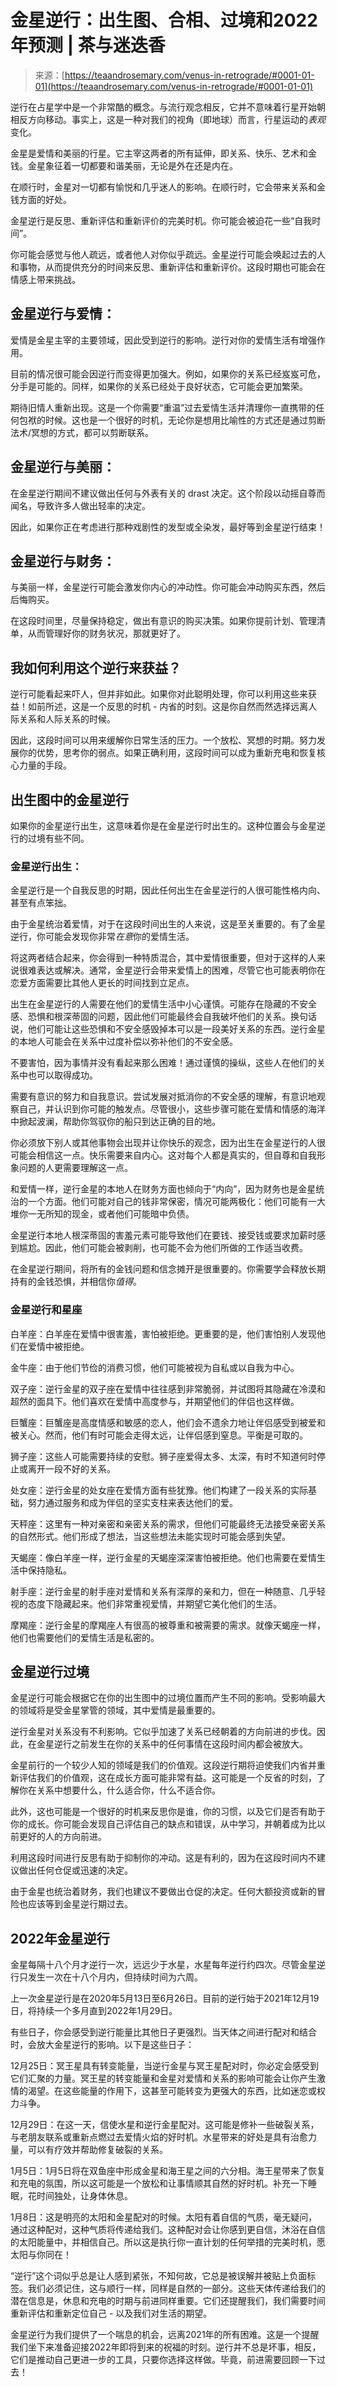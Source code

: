 <!--yml

类别：未分类

日期：2024年06月12日 18:22:52

-->

# 金星逆行：出生图、合相、过境和2022年预测 | 茶与迷迭香

> 来源：[https://teaandrosemary.com/venus-in-retrograde/#0001-01-01](https://teaandrosemary.com/venus-in-retrograde/#0001-01-01)

逆行在占星学中是一个非常酷的概念。与流行观念相反，它并不意味着行星开始朝相反方向移动。事实上，这是一种对我们的视角（即地球）而言，行星运动的*表观*变化。

金星是爱情和美丽的行星。它主宰这两者的所有延伸，即关系、快乐、艺术和金钱。金星象征着一切都要和谐美丽，无论是外在还是内在。

在顺行时，金星对一切都有愉悦和几乎迷人的影响。在顺行时，它会带来关系和金钱方面的好处。

金星逆行是反思、重新评估和重新评价的完美时机。你可能会被迫花一些“自我时间”。

你可能会感觉与他人疏远，或者他人对你似乎疏远。金星逆行可能会唤起过去的人和事物，从而提供充分的时间来反思、重新评估和重新评价。这段时期也可能会在情感上带来挑战。

## 金星逆行与爱情：

爱情是金星主宰的主要领域，因此受到逆行的影响。逆行对你的爱情生活有增强作用。

目前的情况很可能会因逆行而变得更加强大。例如，如果你的关系已经岌岌可危，分手是可能的。同样，如果你的关系已经处于良好状态，它可能会更加繁荣。

期待旧情人重新出现。这是一个你需要“重温”过去爱情生活并清理你一直携带的任何包袱的时候。这也是一个很好的时机，无论你是想用比喻性的方式还是通过剪断法术/冥想的方式，都可以剪断联系。

## 金星逆行与美丽：

在金星逆行期间不建议做出任何与外表有关的 drast 决定。这个阶段以动摇自尊而闻名，导致许多人做出轻率的决定。

因此，如果你正在考虑进行那种戏剧性的发型或全染发，最好等到金星逆行结束！

## 金星逆行与财务：

与美丽一样，金星逆行可能会激发你内心的冲动性。你可能会冲动购买东西，然后后悔购买。

在这段时间里，尽量保持稳定，做出有意识的购买决策。如果你提前计划、管理清单，从而管理好你的财务状况，那就更好了。

## 我如何利用这个逆行来获益？

逆行可能看起来吓人，但并非如此。如果你对此聪明处理，你可以利用这些来获益！如前所述，这是一个反思的时机 - 内省的时刻。这是你自然而然选择远离人际关系和人际关系的时候。

因此，这段时间可以用来缓解你日常生活的压力。一个放松、冥想的时期。努力发展你的优势，思考你的弱点。如果正确利用，这段时间可以成为重新充电和恢复核心力量的手段。

## 出生图中的金星逆行

如果你的金星逆行出生，这意味着你是在金星逆行时出生的。这种位置会与金星逆行的过境有些不同。

### 金星逆行出生：

金星逆行是一个自我反思的时期，因此任何出生在金星逆行的人很可能性格内向、甚至有点笨拙。

由于金星统治着爱情，对于在这段时间出生的人来说，这是至关重要的。有了金星逆行，你可能会发现你非常*在意*你的爱情生活。

将这两者结合起来，你会得到一种特质混合，其中爱情很重要，但对于这样的人来说很难表达或解决。通常，金星逆行会带来爱情上的困难，尽管它也可能表明你在恋爱方面需要比其他人更长的时间找到立足点。

出生在金星逆行的人需要在他们的爱情生活中小心谨慎。可能存在隐藏的不安全感、恐惧和根深蒂固的问题，因此他们可能最终会自我破坏他们的关系。换句话说，他们可能让这些恐惧和不安全感毁掉本可以是一段美好关系的东西。逆行金星的本地人可能会在关系中过度补偿以弥补他们的不安全感。

不要害怕，因为事情并没有看起来那么困难！通过谨慎的操纵，这些人在他们的关系中也可以取得成功。

需要有意识的努力和自我意识。尝试发展对抵消你的不安全感的理解，有意识地观察自己，并认识到你可能的触发点。尽管很小，这些步骤可能在爱情和情感的海洋中掀起波澜，帮助你驾驭你的船只到达正确的目的地。

你必须放下别人或其他事物会出现并让你快乐的观念，因为出生在金星逆行的人很可能会相信这一点。快乐需要来自内心。这对每个人都是真实的，但自尊和自我形象问题的人更需要理解这一点。

和爱情一样，逆行金星的本地人在财务方面也倾向于“内向”，因为财务也是金星统治的一个方面。他们可能对自己的钱非常保密，情况可能两极化：他们可能有一大堆你一无所知的现金，或者他们可能暗中负债。

金星逆行本地人根深蒂固的害羞元素可能导致他们在要钱、接受钱或要求加薪时感到尴尬。因此，他们可能会被剥削，也可能不会为他们所做的工作适当收费。

在金星逆行期间，将所有的金钱问题和信念摊开是很重要的。你需要学会释放长期持有的金钱恐惧，并相信你*值得*。

### 金星逆行和星座

白羊座：白羊座在爱情中很害羞，害怕被拒绝。更重要的是，他们害怕别人发现他们在爱情中被拒绝。

金牛座：由于他们节俭的消费习惯，他们可能被视为自私或以自我为中心。

双子座：逆行金星的双子座在爱情中往往感到非常脆弱，并试图将其隐藏在冷漠和超然的面具下。他们喜欢在爱情中高度参与，并期望他们的伴侣也这样做。

巨蟹座：巨蟹座是高度情感和敏感的恋人，他们会不遗余力地让伴侣感受到被爱和被关心。然而，他们有时可能会走得太远，让伴侣感到窒息。平衡是可取的。

狮子座：这些人可能需要持续的安慰。狮子座爱得太多、太深，有时不知道何时停止或离开一段不好的关系。

处女座：逆行金星的处女座在爱情方面有些犹豫。他们构建了一段关系的实际基础，努力通过服务和成为伴侣的坚实支柱来表达他们的爱。

天秤座：这里有一种对亲密和亲密关系的需求，但他们可能最终无法接受亲密关系的自然形式。他们形成了想法，当这些想法未能实现时可能会感到失望。

天蝎座：像白羊座一样，逆行金星的天蝎座深深害怕被拒绝。他们也需要在爱情生活中保持隐私。

射手座：逆行金星的射手座对爱情和关系有深厚的亲和力，但在一种随意、几乎轻视的态度下隐藏起来。他们非常重视爱情，并期望它美化他们的生活。

摩羯座：逆行金星的摩羯座人有很高的被尊重和被需要的需求。就像天蝎座一样，他们也需要他们的爱情生活是私密的。

## 金星逆行过境

金星逆行可能会根据它在你的出生图中的过境位置而产生不同的影响。受影响最大的领域将是受金星掌管的领域，其中爱情是最重要的。

逆行金星对关系没有不利影响。它似乎加速了关系已经朝着的方向前进的步伐。因此，在金星逆行之前发生在你的关系中的任何事情在这段时间内都会被放大。

金星前行的一个较少人知的领域是我们的价值观。这段逆行期将迫使我们内省并重新评估我们的价值观，这在成长方面可能非常有益。这可能是一个反省的时刻，了解你在关系中想要什么，什么适合你，什么不适合你。

此外，这也可能是一个很好的时机来反思你是谁，你的习惯，以及它们是否有助于你的成长。你可能会发现自己评估自己的缺点和错误，从中学习，并朝着成为比以前更好的人的方向前进。

利用这段时间进行反思有助于抑制你的冲动。这是有利的，因为在这段时间内不建议做出任何仓促或迅速的决定。

由于金星也统治着财务，我们也建议不要做出仓促的决定。任何大额投资或新的冒险也应该等到金星逆行期过去。

## 2022年金星逆行

金星每隔十八个月才逆行一次，远远少于水星，水星每年逆行约四次。尽管金星逆行只发生一次在十八个月内，但持续时间为六周。

上一次金星逆行是在2020年5月13日至6月26日。目前的逆行始于2021年12月19日，将持续一个多月直到2022年1月29日。

有些日子，你会感受到逆行能量比其他日子更强烈。当天体之间进行配对和结合时，会放大金星逆行的影响。以下是这些日子：

12月25日：冥王星具有转变能量，当逆行金星与冥王星配对时，你必定会感受到它们汇聚的力量。冥王星的转变能量和金星对爱情和关系的影响可能会让你产生激情的渴望。在这些能量的作用下，这甚至可能转变为更强大的东西，比如迷恋或权力斗争。

12月29日：在这一天，信使水星和逆行金星配对。这可能是修补一些破裂关系，与老朋友联系或重新点燃过去爱情火焰的好时机。水星带来的好处是具有治愈力量，可以有疗效并帮助修复破裂的关系。

1月5日：1月5日将在双鱼座中形成金星和海王星之间的六分相。海王星带来了恢复和充电的氛围，所以这可能是一个放松和让事情顺其自然的好时机。补充一下睡眠，花时间独处，让身体休息。

1月8日：这是明亮的太阳和金星配对的时候。太阳有着自信的气质，毫无疑问，通过这种配对，这种气质将传递给我们。这种配对会让你感到更自信，沐浴在自信的太阳能量中，并相信自己。所以这是执行你一直计划的任何举措的完美时机，愿太阳与你同在！

“逆行”这个词似乎总是让人感到紧张，不知何故，它总是被误解并被贴上负面标签。我们必须记住，这与顺行一样，同样是自然的一部分。这些天体传递给我们的潜在信息是，休息和充电的时期与前进同样重要。它们还提醒我们，我们需要时间重新评估和重新定位自己 - 以及我们对生活的期望。

金星逆行为我们提供了一个喘息的机会，远离2021年的所有困难。这是一个提醒我们坐下来准备迎接2022年即将到来的祝福的时刻。逆行并不总是坏事，相反，它们是推动自己更进一步的工具，只要你选择这样做。毕竟，前进需要回顾一下过去！
